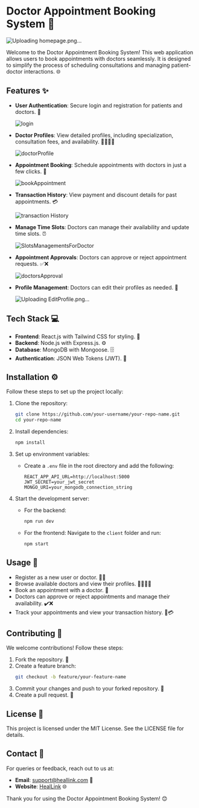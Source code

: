 # Doctor Appointment Booking System 🏥

  ![Uploading homepage.png…]()

Welcome to the Doctor Appointment Booking System! This web application allows users to book appointments with doctors seamlessly. It is designed to simplify the process of scheduling consultations and managing patient-doctor interactions. 🌐

## Features ✨
- **User Authentication**: Secure login and registration for patients and doctors. 🔑
  
  ![login](https://github.com/user-attachments/assets/9ce46f0a-36ce-4cce-9088-ea11f775ac36)
  
- **Doctor Profiles**: View detailed profiles, including specialization, consultation fees, and availability. 👩‍⚕️👨‍⚕️
    
  ![doctorProfile](https://github.com/user-attachments/assets/bcf63c2a-0616-4ea2-bfc1-962c935de946)

- **Appointment Booking**: Schedule appointments with doctors in just a few clicks. 📅
  
  ![bookAppointment](https://github.com/user-attachments/assets/1c71695a-5ca8-489b-8271-7ac89c2afd5d)

- **Transaction History**: View payment and discount details for past appointments. 💳
    
  ![transaction History](https://github.com/user-attachments/assets/b383e890-c007-480d-8002-fc61aa524a44)

- **Manage Time Slots**: Doctors can manage their availability and update time slots. ⏰
  
  ![SlotsManagementsForDoctor](https://github.com/user-attachments/assets/76849185-429b-4792-8ddb-4e250f3eba39)

- **Appointment Approvals**: Doctors can approve or reject appointment requests. ✅❌
  
  ![doctorsApproval](https://github.com/user-attachments/assets/7281c596-bdb5-46e8-acb5-0a1130dcd8f7)

  
- **Profile Management**: Doctors can edit their profiles as needed. 📝
  
  ![Uploading EditProfile.png…]()


## Tech Stack 💻
- **Frontend**: React.js with Tailwind CSS for styling. 🎨
- **Backend**: Node.js with Express.js. ⚙️
- **Database**: MongoDB with Mongoose. 🗄️
- **Authentication**: JSON Web Tokens (JWT). 🔐

## Installation ⚙️
Follow these steps to set up the project locally:

1. Clone the repository:
    ```bash
    git clone https://github.com/your-username/your-repo-name.git
    cd your-repo-name
    ```

2. Install dependencies:
    ```bash
    npm install
    ```

3. Set up environment variables:
    - Create a `.env` file in the root directory and add the following:
      ```env
      REACT_APP_API_URL=http://localhost:5000
      JWT_SECRET=your_jwt_secret
      MONGO_URI=your_mongodb_connection_string
      ```

4. Start the development server:
    - For the backend:
      ```bash
      npm run dev
      ```
    - For the frontend:
      Navigate to the `client` folder and run:
      ```bash
      npm start
      ```

## Usage 🚀
- Register as a new user or doctor. 🧑‍💻
- Browse available doctors and view their profiles. 👨‍⚕️👩‍⚕️
- Book an appointment with a doctor. 📅
- Doctors can approve or reject appointments and manage their availability. ✔️❌
- Track your appointments and view your transaction history. 📜💳

## Contributing 🤝
We welcome contributions! Follow these steps:

1. Fork the repository. 🍴
2. Create a feature branch:
    ```bash
    git checkout -b feature/your-feature-name
    ```
3. Commit your changes and push to your forked repository. 🚀
4. Create a pull request. 🔄

## License 📜
This project is licensed under the MIT License. See the LICENSE file for details.

## Contact 📧
For queries or feedback, reach out to us at:
- **Email**: support@heallink.com 📩
- **Website**: [HealLink](http://www.heallink.com) 🌐

Thank you for using the Doctor Appointment Booking System! 😊
